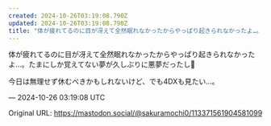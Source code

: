 ```yaml
---
created: 2024-10-26T03:19:08.790Z
updated: 2024-10-26T03:19:08.790Z
title: "体が疲れてるのに目が冴えて全然眠れなかったからやっぱり起きられなかったよ…。たまにしか覚えてない夢が久しぶりに悪夢だったし🥲今日は無理せず休むべきかもしれないけ[...]"
---
```


<p>体が疲れてるのに目が冴えて全然眠れなかったからやっぱり起きられなかったよ…。たまにしか覚えてない夢が久しぶりに悪夢だったし🥲</p><p>今日は無理せず休むべきかもしれないけど、でも4DXも見たい…。</p>

&mdash; 2024-10-26 03:19:08 UTC

Original URL: https://mastodon.social/@sakuramochi0/113371561904581099
